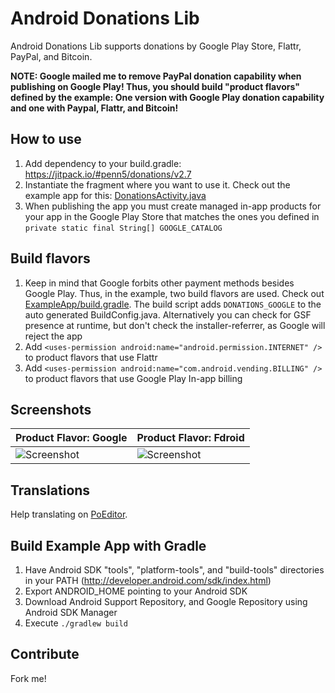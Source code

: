 # Android Donations Lib

Android Donations Lib supports donations by Google Play Store, Flattr, PayPal, and Bitcoin.

**NOTE: Google mailed me to remove PayPal donation capability when publishing on Google Play! Thus, you should build "product flavors" defined by the example: One version with Google Play donation capability and one with Paypal, Flattr, and Bitcoin!**

## How to use

1. Add dependency to your build.gradle: https://jitpack.io/#penn5/donations/v2.7
2. Instantiate the fragment where you want to use it. Check out the example app for this: [DonationsActivity.java](https://github.com/penn5/donations/blob/master/example/src/main/java/org/penn5/donations/example/DonationsActivity.java)
3. When publishing the app you must create managed in-app products for your app in the Google Play Store that matches the ones you defined in ``private static final String[] GOOGLE_CATALOG``

## Build flavors
1. Keep in mind that Google forbits other payment methods besides Google Play. Thus, in the example, two build flavors are used. Check out [ExampleApp/build.gradle](https://github.com/penn5/donations/blob/master/example/build.gradle). The build script adds ``DONATIONS_GOOGLE`` to the auto generated BuildConfig.java. Alternatively you can check for GSF presence at runtime, but don't check the installer-referrer, as Google will reject the app
2. Add ``<uses-permission android:name="android.permission.INTERNET" />`` to product flavors that use Flattr
3. Add ``<uses-permission android:name="com.android.vending.BILLING" />`` to product flavors that use Google Play In-app billing


## Screenshots

| Product Flavor: Google | Product Flavor: Fdroid |
|------------------------|------------------------|
| ![Screenshot](https://github.com/penn5/donations/raw/master/screenshot-google.png) | ![Screenshot](https://github.com/penn5/donations/raw/master/screenshot-fdroid.png) |

## Translations

Help translating on [PoEditor](https://poeditor.com/join/project/Ol1euLyZSr).

## Build Example App with Gradle

1. Have Android SDK "tools", "platform-tools", and "build-tools" directories in your PATH (http://developer.android.com/sdk/index.html)
2. Export ANDROID_HOME pointing to your Android SDK
3. Download Android Support Repository, and Google Repository using Android SDK Manager
4. Execute ``./gradlew build``

## Contribute

Fork me!
